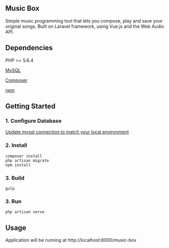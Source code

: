 
## Music Box

Simple music programming tool that lets you compose, play and save your original songs.  Built on Laravel framework, using Vue.js and the Web Audio API.


## Dependencies

PHP >= 5.6.4

[MySQL](https://dev.mysql.com/downloads/mysql/)

[Composer](https://getcomposer.org/)

[npm](https://www.npmjs.com/)


## Getting Started

### 1. Configure Database

[Update mysql connection to match your local environment](https://laravel.com/docs/5.3/database#configuration)

### 2. Install

    composer install
    php artisan migrate
    npm install

### 3. Build

    gulp

### 3. Run

    php artisan serve

## Usage

Application will be running at http://localhost:8000/music-box